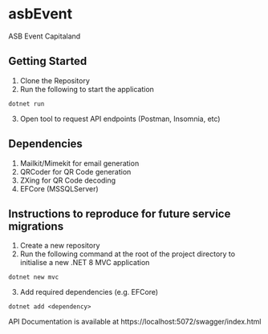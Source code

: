 # asbEvent
ASB Event Capitaland

## Getting Started
1. Clone the Repository
2. Run the following to start the application
   
```
dotnet run
```

3. Open tool to request API endpoints (Postman, Insomnia, etc)

## Dependencies
1. Mailkit/Mimekit for email generation
2. QRCoder for QR Code generation
3. ZXing for QR Code decoding
4. EFCore (MSSQLServer)

## Instructions to reproduce for future service migrations
1. Create a new repository
2. Run the following command at the root of the project directory to initialise a new .NET 8 MVC application

```
dotnet new mvc
```

3. Add required dependencies (e.g. EFCore)

```
dotnet add <dependency>
```

API Documentation is available at https://localhost:5072/swagger/index.html


